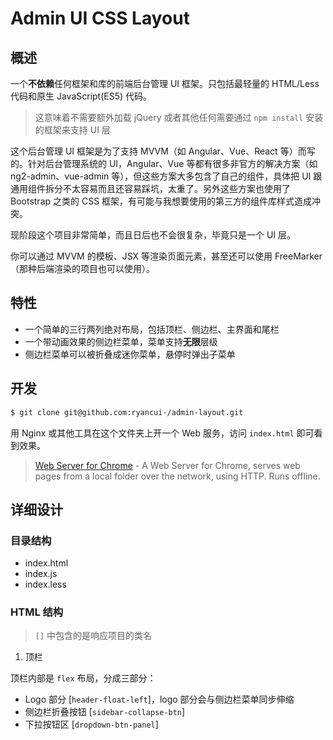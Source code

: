 Admin UI CSS Layout
======

## 概述

一个**不依赖**任何框架和库的前端后台管理 UI 框架。只包括最轻量的 HTML/Less 代码和原生 JavaScript(ES5) 代码。

> 这意味着不需要额外加载 jQuery 或者其他任何需要通过 `npm install` 安装的框架来支持 UI 层

这个后台管理 UI 框架是为了支持 MVVM（如 Angular、Vue、React 等）而写的。针对后台管理系统的 UI，Angular、Vue 等都有很多非官方的解决方案（如 ng2-admin、vue-admin 等），但这些方案大多包含了自己的组件，具体把 UI 跟通用组件拆分不太容易而且还容易踩坑，太重了。另外这些方案也使用了 Bootstrap 之类的 CSS 框架，有可能与我想要使用的第三方的组件库样式造成冲突。

现阶段这个项目非常简单，而且日后也不会很复杂，毕竟只是一个 UI 层。

你可以通过 MVVM 的模板、JSX 等渲染页面元素，甚至还可以使用 FreeMarker（那种后端渲染的项目也可以使用）。

## 特性

- 一个简单的三行两列绝对布局，包括顶栏、侧边栏、主界面和尾栏
- 一个带动画效果的侧边栏菜单，菜单支持**无限**层级
- 侧边栏菜单可以被折叠成迷你菜单，悬停时弹出子菜单

## 开发

```bash
$ git clone git@github.com:ryancui-/admin-layout.git
```

用 Nginx 或其他工具在这个文件夹上开一个 Web 服务，访问 `index.html` 即可看到效果。

> [Web Server for Chrome](https://chrome.google.com/webstore/detail/web-server-for-chrome/ofhbbkphhbklhfoeikjpcbhemlocgigb?utm_source=chrome-ntp-launcher) - A Web Server for Chrome, serves web pages from a local folder over the network, using HTTP. Runs offline.

## 详细设计

### 目录结构

- index.html
- index.js
- index.less

### HTML 结构

> `[]` 中包含的是响应项目的类名

1. 顶栏

顶栏内部是 `flex` 布局，分成三部分：

- Logo 部分 [`header-float-left`]，logo 部分会与侧边栏菜单同步伸缩
- 侧边栏折叠按钮 [`sidebar-collapse-btn`]
- 下拉按钮区 [`dropdown-btn-panel`]